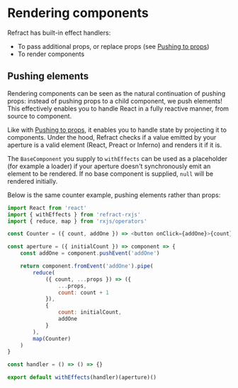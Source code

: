 # Rendering components

Refract has built-in effect handlers:

*   To pass additional props, or replace props (see [Pushing to props](./pushing-props))
*   To render components

## Pushing elements

Rendering components can be seen as the natural continuation of pushing props: instead of pushing props to a child component, we push elements! This effectively enables you to handle React in a fully reactive manner, from source to component.

Like with [Pushing to props](./pushing-props), it enables you to handle state by projecting it to components. Under the hood, Refract checks if a value emitted by your aperture is a valid element (React, Preact or Inferno) and renders it if it is.

The `BaseComponent` you supply to `withEffects` can be used as a placeholder (for example a loader) if your aperture doesn't synchronously emit an element to be rendered. If no base component is supplied, `null` will be rendered initially.

Below is the same counter example, pushing elements rather than props:

```js
import React from 'react'
import { withEffects } from 'refract-rxjs'
import { reduce, map } from 'rxjs/operators'

const Counter = ({ count, addOne }) => <button onClick={addOne}>{count}</button>

const aperture = ({ initialCount }) => component => {
    const addOne = component.pushEvent('addOne')

    return component.fromEvent('addOne').pipe(
        reduce(
            ({ count, ...props }) => ({
                ...props,
                count: count + 1
            }),
            {
                count: initialCount,
                addOne
            }
        ),
        map(Counter)
    )
}

const handler = () => () => {}

export default withEffects(handler)(aperture)()
```

